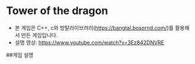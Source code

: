 # Tower of the dragon
* 본 게임은 C++, c와 방탈라이브러리(<https://bangtal.bosornd.com/>)를 활용해서 만든 게임입니다.
* 설명 영상: https://www.youtube.com/watch?v=3Ez842DNVRE

##게임 설명

